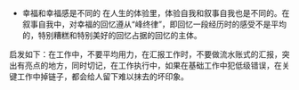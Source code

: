 
- 幸福和幸福感是不同的
在人生的体验里，体验自我和叙事自我也是不同的。在叙事自我中，对幸福的回忆遵从“峰终律”，即回忆一段经历时的感受不是平均的，特别糟糕和特别美好的回忆占据的回忆的主体。

启发如下：在工作中，不要平均用力，在汇报工作时，不要做流水账式的汇报，突出有亮点的地方，同时切记，在工作执行中，如果在基础工作中犯低级错误，在关键工作中掉链子，都会给人留下难以抹去的坏印象。
